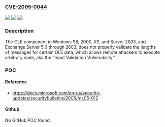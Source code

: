 ### [CVE-2005-0044](https://cve.mitre.org/cgi-bin/cvename.cgi?name=CVE-2005-0044)
![](https://img.shields.io/static/v1?label=Product&message=n%2Fa&color=blue)
![](https://img.shields.io/static/v1?label=Version&message=n%2Fa&color=blue)
![](https://img.shields.io/static/v1?label=Vulnerability&message=n%2Fa&color=brighgreen)

### Description

The OLE component in Windows 98, 2000, XP, and Server 2003, and Exchange Server 5.0 through 2003, does not properly validate the lengths of messages for certain OLE data, which allows remote attackers to execute arbitrary code, aka the "Input Validation Vulnerability."

### POC

#### Reference
- https://docs.microsoft.com/en-us/security-updates/securitybulletins/2005/ms05-012

#### Github
No GitHub POC found.

